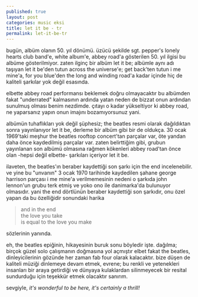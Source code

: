 ```yaml
---
published: true
layout: post
categories: music eksi
title: let it be - tr
permalink: let-it-be-tr
---
```

bugün, albüm olanın 50. yıl dönümü. üzücü şekilde sgt. pepper's lonely hearts club band'e, white album'e, abbey road'a gösterilen 50. yıl ilgisi bu albüme gösterilmiyor. zaten ilginç bir albüm let it be; albümle aynı adı taşıyan let it be'den tutun across the universe'e; get back'ten tutun i me mine'a, for you blue'den the long and winding road'a kadar içinde hiç de kaliteli şarkılar yok değil esasında.

elbette abbey road performansı beklemek doğru olmayacaktır bu albümden fakat "underrated" kalmasının ardında yatan neden de bizzat onun ardından sunulmuş olması benim nezdimde. çıtayı o kadar yükseltiyor ki abbey road, ne yaparsanız yapın onun imajını bozamıyorsunuz yani.

albümün tuhaflıkları yok değil şüphesiz; the beatles resmi olarak dağıldıktan sonra yayınlanıyor let it be, derleme bir albüm gibi bir de oldukça. 30 ocak 1969'taki meşhur the beatles rooftop concert'tan parçalar var, öte yandan daha önce kaydedilmiş parçalar var. zaten belirttiğim gibi, grubun yayınlanan son albümü olmasına rağmen kökenleri abbey road'tan önce olan -hepsi değil elbette- şarkıları içeriyor let it be.

ilaveten, the beatles'ın beraber kaydettiği son şarkı için the end incelenebilir.
ve yine bu "unvanın" 3 ocak 1970 tarihinde kaydedilen şahane george harrison parçası i me mine'a verilmemesinin nedeni o şarkıda john lennon'un grubu terk etmiş ve yoko ono ile danimarka'da bulunuyor olmasıdır. yani the end dörtlünün beraber kaydettiği son şarkıdır, onu özel yapan da bu özelliğidir sonundaki harika

> and in the end   
the love you take  
is equal to the love you make

sözlerinin yanında.

eh, the beatles epiğinin, hikayesinin buruk sonu böyledir işte. dağılma; birçok güzel solo çalışmanın doğmasına yol açmıştır elbet fakat the beatles, dinleyicilerinin gözünde her zaman fab four olarak kalacaktır.
bize düşen de kaliteli müziği dinlemeye devam etmek, evrene; bu renkli ve yetenekleri insanları bir araya getirdiği ve dünyaya kulaklardan silinmeyecek bir resital sundurduğu için teşekkür etmek olacaktır sanırım.

sevgiyle, _it's wonderful to be here, it's certainly a thrill!_
